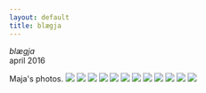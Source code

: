 ```yaml
---
layout: default
title: blægja
---
```


*blægja*  
april 2016

Maja's photos.
<img src="/img/blægja/61430013.jpg"/>
<img src="/img/blægja/61430012.jpg"/>
<img src="/img/blægja/61430011.jpg"/>
<img src="/img/blægja/61430010.jpg"/>
<img src="/img/blægja/61430009.jpg"/>
<img src="/img/blægja/61430008.jpg"/>
<img src="/img/blægja/61430007.jpg"/>
<img src="/img/blægja/61430005.jpg"/>
<img src="/img/blægja/61430004.jpg"/>
<img src="/img/blægja/61430003.jpg"/>
<img src="/img/blægja/61430002.jpg"/>
<img src="/img/blægja/61430001.jpg"/>
